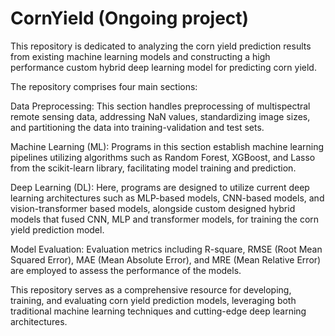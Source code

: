 # CornYield (Ongoing project)

This repository is dedicated to analyzing the corn yield prediction results from existing machine learning models and constructing a high performance custom hybrid deep learning model for predicting corn yield.

The repository comprises four main sections:

Data Preprocessing: This section handles preprocessing of multispectral remote sensing data, addressing NaN values, standardizing image sizes, and partitioning the data into training-validation and test sets.

Machine Learning (ML): Programs in this section establish machine learning pipelines utilizing algorithms such as Random Forest, XGBoost, and Lasso from the scikit-learn library, facilitating model training and prediction.

Deep Learning (DL): Here, programs are designed to utilize current deep learning architectures such as MLP-based models, CNN-based models, and vision-transformer based models, alongside custom designed hybrid models that fused CNN, MLP and transformer models, for training the corn yield prediction model.

Model Evaluation: Evaluation metrics including R-square, RMSE (Root Mean Squared Error), MAE (Mean Absolute Error), and MRE (Mean Relative Error) are employed to assess the performance of the models.

This repository serves as a comprehensive resource for developing, training, and evaluating corn yield prediction models, leveraging both traditional machine learning techniques and cutting-edge deep learning architectures.

